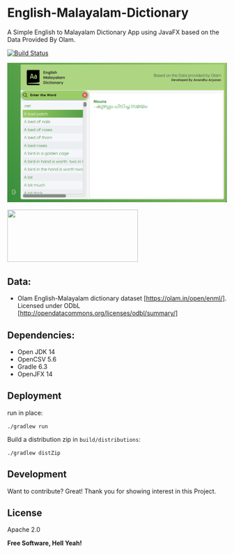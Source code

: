 # English-Malayalam-Dictionary

A Simple English to Malayalam Dictionary App using JavaFX based on the Data Provided By Olam.

[![Build Status](https://travis-ci.org/joemccann/dillinger.svg?branch=master)](https://travis-ci.org/joemccann/dillinger)

![Alt text](screenshots/1.png?raw=true "Main Page")

<img src="https://upload.wikimedia.org/wikipedia/en/c/cc/JavaFX_Logo.png" style="height: 120px; width:300px;"/>

## Data:
* Olam English-Malayalam dictionary dataset [https://olam.in/open/enml/].
Licensed under ODbL [http://opendatacommons.org/licenses/odbl/summary/]

## Dependencies:
  * Open JDK 14
  * OpenCSV 5.6
  * Gradle 6.3
  * OpenJFX 14 

## Deployment
run in place:

    ./gradlew run 

Build a distribution zip in `build/distributions`:

    ./gradlew distZip

## Development

Want to contribute? Great! Thank you for showing interest in this Project.


## License

Apache 2.0

**Free Software, Hell Yeah!**

